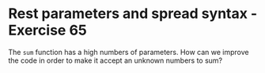 # Rest parameters and spread syntax - Exercise 65

The `sum` function has a high numbers of parameters. How can we improve the code in order to make it accept an unknown numbers to sum?
